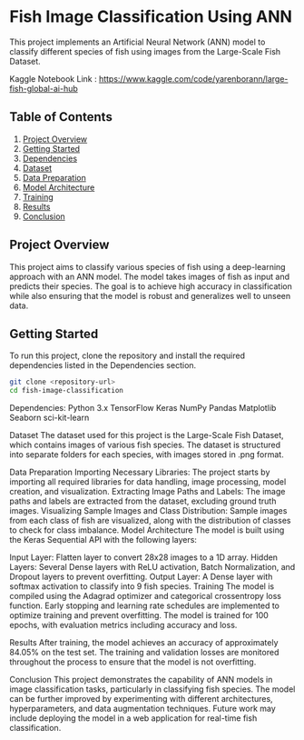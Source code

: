 # Fish Image Classification Using ANN

This project implements an Artificial Neural Network (ANN) model to classify different species of fish using images from the Large-Scale Fish Dataset.

Kaggle Notebook Link : https://www.kaggle.com/code/yarenborann/large-fish-global-ai-hub

## Table of Contents

1. [Project Overview](#project-overview)
2. [Getting Started](#getting-started)
3. [Dependencies](#dependencies)
4. [Dataset](#dataset)
5. [Data Preparation](#data-preparation)
6. [Model Architecture](#model-architecture)
7. [Training](#training)
8. [Results](#results)
9. [Conclusion](#conclusion)

## Project Overview

This project aims to classify various species of fish using a deep-learning approach with an ANN model. The model takes images of fish as input and predicts their species. The goal is to achieve high accuracy in classification while also ensuring that the model is robust and generalizes well to unseen data.

## Getting Started

To run this project, clone the repository and install the required dependencies listed in the Dependencies section.

```bash
git clone <repository-url>
cd fish-image-classification
```

Dependencies:
Python 3.x
TensorFlow
Keras
NumPy
Pandas
Matplotlib
Seaborn
sci-kit-learn

Dataset
The dataset used for this project is the Large-Scale Fish Dataset, which contains images of various fish species. The dataset is structured into separate folders for each species, with images stored in .png format.

Data Preparation
Importing Necessary Libraries: The project starts by importing all required libraries for data handling, image processing, model creation, and visualization.
Extracting Image Paths and Labels: The image paths and labels are extracted from the dataset, excluding ground truth images.
Visualizing Sample Images and Class Distribution: Sample images from each class of fish are visualized, along with the distribution of classes to check for class imbalance.
Model Architecture
The model is built using the Keras Sequential API with the following layers:

Input Layer: Flatten layer to convert 28x28 images to a 1D array.
Hidden Layers: Several Dense layers with ReLU activation, Batch Normalization, and Dropout layers to prevent overfitting.
Output Layer: A Dense layer with softmax activation to classify into 9 fish species.
Training
The model is compiled using the Adagrad optimizer and categorical crossentropy loss function. Early stopping and learning rate schedules are implemented to optimize training and prevent overfitting. The model is trained for 100 epochs, with evaluation metrics including accuracy and loss.

Results
After training, the model achieves an accuracy of approximately 84.05% on the test set. The training and validation losses are monitored throughout the process to ensure that the model is not overfitting.

Conclusion
This project demonstrates the capability of ANN models in image classification tasks, particularly in classifying fish species. The model can be further improved by experimenting with different architectures, hyperparameters, and data augmentation techniques. Future work may include deploying the model in a web application for real-time fish classification.
